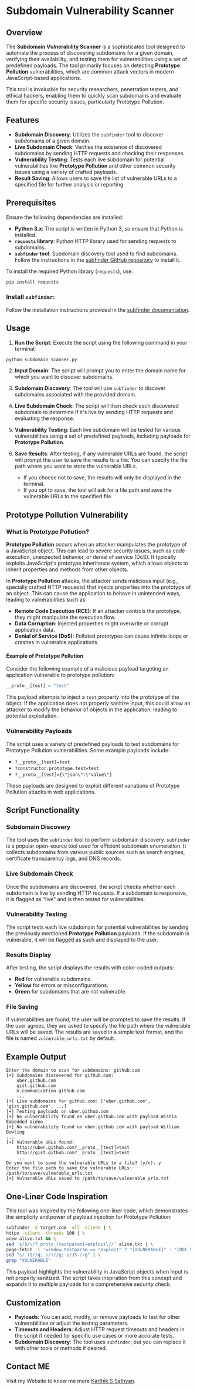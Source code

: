 
# Subdomain Vulnerability Scanner

## Overview

The **Subdomain Vulnerability Scanner** is a sophisticated tool designed to automate the process of discovering subdomains for a given domain, verifying their availability, and testing them for vulnerabilities using a set of predefined payloads. The tool primarily focuses on detecting **Prototype Pollution** vulnerabilities, which are common attack vectors in modern JavaScript-based applications.

This tool is invaluable for security researchers, penetration testers, and ethical hackers, enabling them to quickly scan subdomains and evaluate them for specific security issues, particularly Prototype Pollution.

## Features

- **Subdomain Discovery**: Utilizes the `subfinder` tool to discover subdomains of a given domain.
- **Live Subdomain Check**: Verifies the existence of discovered subdomains by sending HTTP requests and checking their responses.
- **Vulnerability Testing**: Tests each live subdomain for potential vulnerabilities like **Prototype Pollution** and other common security issues using a variety of crafted payloads.
- **Result Saving**: Allows users to save the list of vulnerable URLs to a specified file for further analysis or reporting.

## Prerequisites

Ensure the following dependencies are installed:

- **Python 3.x**: The script is written in Python 3, so ensure that Python is installed.
- **`requests` library**: Python HTTP library used for sending requests to subdomains.
- **`subfinder` tool**: Subdomain discovery tool used to find subdomains. Follow the instructions in the [subfinder GitHub repository](https://github.com/projectdiscovery/subfinder) to install it.

To install the required Python library (`requests`), use:

```bash
pip install requests
```

### Install `subfinder`:

Follow the installation instructions provided in the [subfinder documentation](https://github.com/projectdiscovery/subfinder).

## Usage

1. **Run the Script**: Execute the script using the following command in your terminal:

```bash
python subdomain_scanner.py
```

2. **Input Domain**: The script will prompt you to enter the domain name for which you want to discover subdomains.

3. **Subdomain Discovery**: The tool will use `subfinder` to discover subdomains associated with the provided domain.

4. **Live Subdomain Check**: The script will then check each discovered subdomain to determine if it's live by sending HTTP requests and evaluating the response.

5. **Vulnerability Testing**: Each live subdomain will be tested for various vulnerabilities using a set of predefined payloads, including payloads for **Prototype Pollution**.

6. **Save Results**: After testing, if any vulnerable URLs are found, the script will prompt the user to save the results to a file. You can specify the file path where you want to store the vulnerable URLs.

   - If you choose not to save, the results will only be displayed in the terminal.
   - If you opt to save, the tool will ask for a file path and save the vulnerable URLs to the specified file.

## Prototype Pollution Vulnerability

### What is Prototype Pollution?

**Prototype Pollution** occurs when an attacker manipulates the prototype of a JavaScript object. This can lead to severe security issues, such as code execution, unexpected behavior, or denial of service (DoS). It typically exploits JavaScript's prototype inheritance system, which allows objects to inherit properties and methods from other objects.

In **Prototype Pollution** attacks, the attacker sends malicious input (e.g., specially crafted HTTP requests) that injects properties into the prototype of an object. This can cause the application to behave in unintended ways, leading to vulnerabilities such as:

- **Remote Code Execution (RCE)**: If an attacker controls the prototype, they might manipulate the execution flow.
- **Data Corruption**: Injected properties might overwrite or corrupt application data.
- **Denial of Service (DoS)**: Polluted prototypes can cause infinite loops or crashes in vulnerable applications.

#### Example of Prototype Pollution

Consider the following example of a malicious payload targeting an application vulnerable to prototype pollution:

```javascript
__proto__[test] = "test"
```

This payload attempts to inject a `test` property into the prototype of the object. If the application does not properly sanitize input, this could allow an attacker to modify the behavior of objects in the application, leading to potential exploitation.

### Vulnerability Payloads

The script uses a variety of predefined payloads to test subdomains for Prototype Pollution vulnerabilities. Some example payloads include:

- `?__proto__[test]=test`
- `?constructor.prototype.test=test`
- `?__proto__[test]={\"json\":\"value\"}`

These payloads are designed to exploit different variations of Prototype Pollution attacks in web applications.

## Script Functionality

### Subdomain Discovery

The tool uses the `subfinder` tool to perform subdomain discovery. `subfinder` is a popular open-source tool used for efficient subdomain enumeration. It collects subdomains from various public sources such as search engines, certificate transparency logs, and DNS records.

### Live Subdomain Check

Once the subdomains are discovered, the script checks whether each subdomain is live by sending HTTP requests. If a subdomain is responsive, it is flagged as "live" and is then tested for vulnerabilities.

### Vulnerability Testing

The script tests each live subdomain for potential vulnerabilities by sending the previously mentioned **Prototype Pollution** payloads. If the subdomain is vulnerable, it will be flagged as such and displayed to the user.

### Results Display

After testing, the script displays the results with color-coded outputs:

- **Red** for vulnerable subdomains.
- **Yellow** for errors or misconfigurations.
- **Green** for subdomains that are not vulnerable.

### File Saving

If vulnerabilities are found, the user will be prompted to save the results. If the user agrees, they are asked to specify the file path where the vulnerable URLs will be saved. The results are saved in a simple text format, and the file is named `vulnerable_urls.txt` by default.

## Example Output

```plaintext
Enter the domain to scan for subdomains: github.com
[+] Subdomains discovered for github.com:
    uber.github.com
    gist.github.com
    m.communication.github.com
    ...
[+] Live subdomains for github.com: ['uber.github.com', 'gist.github.com', ...]
[+] Testing payloads on uber.github.com
[+] No vulnerability found on uber.github.com with payload Wistia Embedded Video
[+] No vulnerability found on uber.github.com with payload William Bowling
...
[+] Vulnerable URLs found:
    http://uber.github.com?__proto__[test]=test
    http://gist.github.com?__proto__[test]=test
    ...
Do you want to save the vulnerable URLs to a file? (y/n): y
Enter the file path to save the vulnerable URLs: /path/to/save/vulnerable_urls.txt
[+] Vulnerable URLs saved to /path/to/save/vulnerable_urls.txt
```

## One-Liner Code Inspiration

This tool was inspired by the following one-liner code, which demonstrates the simplicity and power of payload injection for Prototype Pollution:

```bash
subfinder -d target.com -all -silent | \
httpx -silent -threads 100 | \
anew alive.txt && \
sed 's/$/\/?_proto_[testparam]=exploit\//' alive.txt | \
page-fetch -j 'window.testparam == "exploit" ? "[VULNERABLE]" : "[NOT VULNERABLE]"' | \
sed "s/ (I//g; s/)//g; s/JS //g" | \
grep "VULNERABLE"
```

This payload highlights the vulnerability in JavaScript objects when input is not properly sanitized. The script takes inspiration from this concept and expands it to multiple payloads for a comprehensive security check.

## Customization

- **Payloads**: You can add, modify, or remove payloads to test for other vulnerabilities or adjust the testing parameters.
- **Timeouts and Headers**: Adjust HTTP request timeouts and headers in the script if needed for specific use cases or more accurate tests.
- **Subdomain Discovery**: The tool uses `subfinder`, but you can replace it with other tools or methods if desired.

## Contact ME

Visit my Website to know me more [Karthik S Sathyan](https://karthik-s-sathyan.vercel.app).
